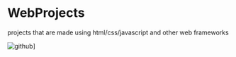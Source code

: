 # WebProjects
projects that are made using html/css/javascript and other web frameworks

![github](https://img.shields.io/badge/GitHub-000000?style=for-the-badge&logo=GitHub&logoColor=white)]
